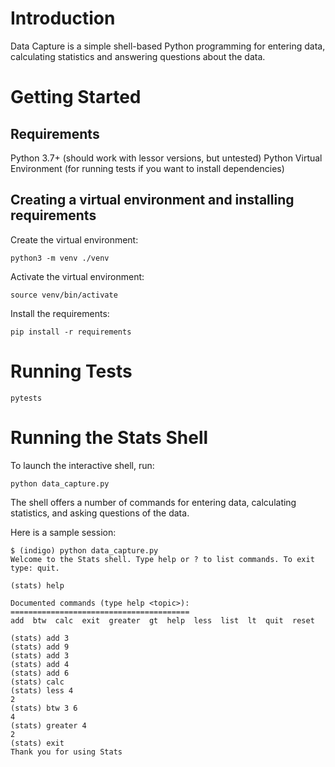# Introduction

Data Capture is a simple shell-based Python programming for entering data, calculating statistics and answering questions about the data.

# Getting Started

## Requirements

Python 3.7+ (should work with lessor versions, but untested)
Python Virtual Environment (for running tests if you want to install dependencies)

## Creating a virtual environment and installing requirements

Create the virtual environment:

`python3 -m venv ./venv`

Activate the virtual environment:

`source venv/bin/activate`

Install the requirements:

`pip install -r requirements`

# Running Tests

`pytests`

# Running the Stats Shell

To launch the interactive shell, run: 

`python data_capture.py`

The shell offers a number of commands for entering data, calculating statistics, and asking questions of the data.

Here is a sample session:

```
$ (indigo) python data_capture.py
Welcome to the Stats shell. Type help or ? to list commands. To exit type: quit.

(stats) help

Documented commands (type help <topic>):
========================================
add  btw  calc  exit  greater  gt  help  less  list  lt  quit  reset

(stats) add 3
(stats) add 9
(stats) add 3
(stats) add 4
(stats) add 6
(stats) calc
(stats) less 4
2
(stats) btw 3 6
4
(stats) greater 4
2
(stats) exit
Thank you for using Stats
```